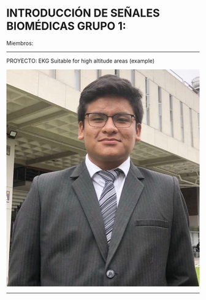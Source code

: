 # INTRODUCCIÓN  DE SEÑALES BIOMÉDICAS GRUPO 1:

Miembros: 
***

PROYECTO: EKG Suitable for high altitude areas (example)

![Lider del equipo: Fabian Alcides Ñaña Alfaro](1_alfaro.jpeg)

***

